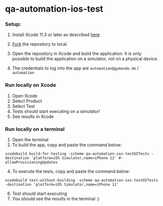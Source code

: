 # qa-automation-ios-test

### Setup:
1) Install Xcode 11.3 or later as described [here](https://developer.apple.com/xcode/resources/)
  
  2) [Fork](https://help.github.com/en/github/creating-cloning-and-archiving-repositories/cloning-a-repository) the repository to local.
  
  3) Open the repository in Xcode and build the application. It is only possible to build the application on a simulator, not on a physical device.
  
  4) The credentials to log into the app are `automation@gymondo.de`  /  `automation`



### Run locally on Xcode
1) Open Xcode
2) Select Product
3) Select Test
4) Tests should start executing on a simulator!
5) See results in Xcode


### Run locally on a terminal

1) Open the terminal
2) To build the app, copy and paste the command below:

```
xcodebuild build-for-testing -scheme qa-automation-ios-testUITests -destination 'platform=iOS Simulator,name=iPhone 12' #-allowProvisioningUpdates
```

4) To execute the tests, copy and paste the command below:

```
xcodebuild test-without-building -scheme qa-automation-ios-testUITests -destination 'platform=iOS Simulator,name=iPhone 11'
```

6) Test should start executing 
7) You should see the results in the terminal :)  
